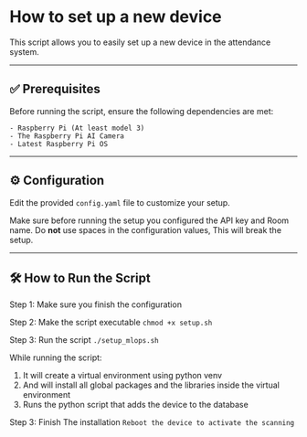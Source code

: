 # How to set up a new device
This script allows you to easily set up a new device in the attendance system.

---

## ✅ Prerequisites


Before running the script, ensure the following dependencies are met:

    - Raspberry Pi (At least model 3)
    - The Raspberry Pi AI Camera
    - Latest Raspberry Pi OS




---
## ⚙️ Configuration

Edit the provided `config.yaml` file to customize your setup.

Make sure before running the setup you configured the API key and Room name.
Do **not** use spaces in the configuration values, This will break the setup.

---

## 🛠️ How to Run the Script

Step 1: Make sure you finish the configuration

Step 2: Make the script executable
`
chmod +x setup.sh
`

Step 3: Run the script
`
./setup_mlops.sh
`

While running the script:
1. It will create a virtual environment using python venv
2. And will install all global packages and the libraries inside the virtual environment
3. Runs the python script that adds the device to the database

Step 3: Finish The installation
`
Reboot the device to activate the scanning
`